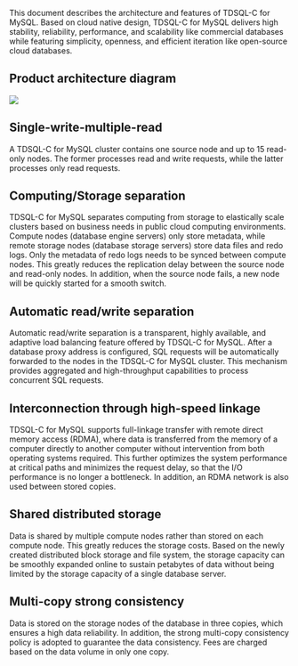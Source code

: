 This document describes the architecture and features of TDSQL-C for MySQL. Based on cloud native design, TDSQL-C for MySQL delivers high stability, reliability, performance, and scalability like commercial databases while featuring simplicity, openness, and efficient iteration like open-source cloud databases.

## Product architecture diagram
![](https://staticintl.cloudcachetci.com/yehe/backend-news/IvSh939_1.png)

## Single-write-multiple-read
A TDSQL-C for MySQL cluster contains one source node and up to 15 read-only nodes. The former processes read and write requests, while the latter processes only read requests.

## Computing/Storage separation
TDSQL-C for MySQL separates computing from storage to elastically scale clusters based on business needs in public cloud computing environments. Compute nodes (database engine servers) only store metadata, while remote storage nodes (database storage servers) store data files and redo logs. Only the metadata of redo logs needs to be synced between compute nodes. This greatly reduces the replication delay between the source node and read-only nodes. In addition, when the source node fails, a new node will be quickly started for a smooth switch.

## Automatic read/write separation
Automatic read/write separation is a transparent, highly available, and adaptive load balancing feature offered by TDSQL-C for MySQL. After a database proxy address is configured, SQL requests will be automatically forwarded to the nodes in the TDSQL-C for MySQL cluster. This mechanism provides aggregated and high-throughput capabilities to process concurrent SQL requests.

## Interconnection through high-speed linkage
TDSQL-C for MySQL supports full-linkage transfer with remote direct memory access (RDMA), where data is transferred from the memory of a computer directly to another computer without intervention from both operating systems required. This further optimizes the system performance at critical paths and minimizes the request delay, so that the I/O performance is no longer a bottleneck. In addition, an RDMA network is also used between stored copies.

## Shared distributed storage
Data is shared by multiple compute nodes rather than stored on each compute node. This greatly reduces the storage costs. Based on the newly created distributed block storage and file system, the storage capacity can be smoothly expanded online to sustain petabytes of data without being limited by the storage capacity of a single database server.

## Multi-copy strong consistency
Data is stored on the storage nodes of the database in three copies, which ensures a high data reliability. In addition, the strong multi-copy consistency policy is adopted to guarantee the data consistency. Fees are charged based on the data volume in only one copy.
